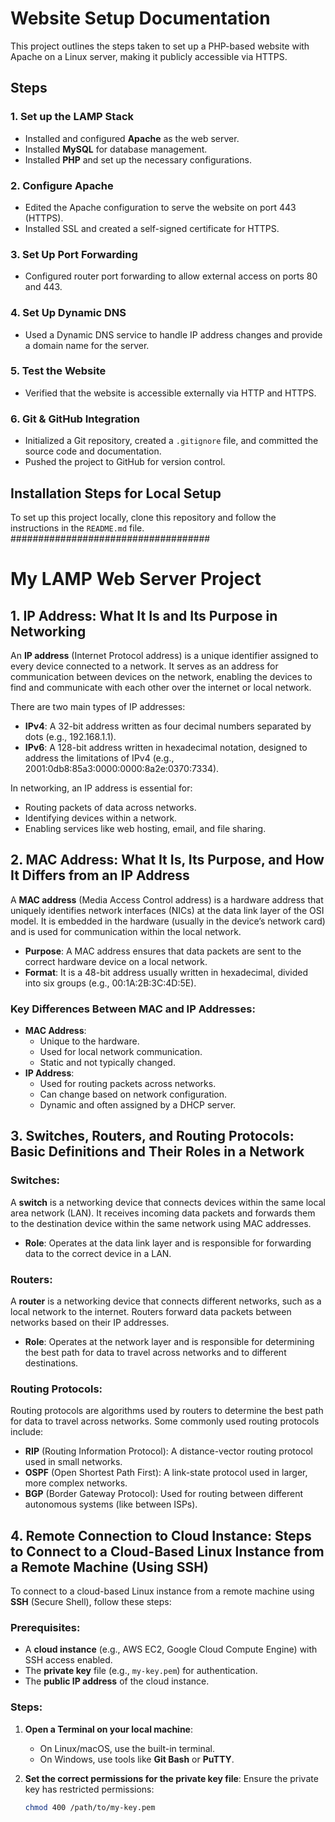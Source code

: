 # Website Setup Documentation

This project outlines the steps taken to set up a PHP-based website with Apache on a Linux server, making it publicly accessible via HTTPS.

## Steps

### 1. Set up the LAMP Stack
- Installed and configured **Apache** as the web server.
- Installed **MySQL** for database management.
- Installed **PHP** and set up the necessary configurations.

### 2. Configure Apache
- Edited the Apache configuration to serve the website on  port 443 (HTTPS).
- Installed SSL and created a self-signed certificate for HTTPS.

### 3. Set Up Port Forwarding
- Configured router port forwarding to allow external access on ports 80 and 443.

### 4. Set Up Dynamic DNS
- Used a Dynamic DNS service to handle IP address changes and provide a domain name for the server.

### 5. Test the Website
- Verified that the website is accessible externally via HTTP and HTTPS.

### 6. Git & GitHub Integration
- Initialized a Git repository, created a `.gitignore` file, and committed the source code and documentation.
- Pushed the project to GitHub for version control.

## Installation Steps for Local Setup

To set up this project locally, clone this repository and follow the instructions in the `README.md` file.
 ####################################
# My LAMP Web Server Project

## 1. IP Address: What It Is and Its Purpose in Networking

An **IP address** (Internet Protocol address) is a unique identifier assigned to every device connected to a network. It serves as an address for communication between devices on the network, enabling the devices to find and communicate with each other over the internet or local network.

There are two main types of IP addresses:
- **IPv4**: A 32-bit address written as four decimal numbers separated by dots (e.g., 192.168.1.1).
- **IPv6**: A 128-bit address written in hexadecimal notation, designed to address the limitations of IPv4 (e.g., 2001:0db8:85a3:0000:0000:8a2e:0370:7334).

In networking, an IP address is essential for:
- Routing packets of data across networks.
- Identifying devices within a network.
- Enabling services like web hosting, email, and file sharing.

## 2. MAC Address: What It Is, Its Purpose, and How It Differs from an IP Address

A **MAC address** (Media Access Control address) is a hardware address that uniquely identifies network interfaces (NICs) at the data link layer of the OSI model. It is embedded in the hardware (usually in the device’s network card) and is used for communication within the local network.

- **Purpose**: A MAC address ensures that data packets are sent to the correct hardware device on a local network.
- **Format**: It is a 48-bit address usually written in hexadecimal, divided into six groups (e.g., 00:1A:2B:3C:4D:5E).

### Key Differences Between MAC and IP Addresses:
- **MAC Address**:
  - Unique to the hardware.
  - Used for local network communication.
  - Static and not typically changed.
- **IP Address**:
  - Used for routing packets across networks.
  - Can change based on network configuration.
  - Dynamic and often assigned by a DHCP server.

## 3. Switches, Routers, and Routing Protocols: Basic Definitions and Their Roles in a Network

### Switches:
A **switch** is a networking device that connects devices within the same local area network (LAN). It receives incoming data packets and forwards them to the destination device within the same network using MAC addresses.

- **Role**: Operates at the data link layer and is responsible for forwarding data to the correct device in a LAN.

### Routers:
A **router** is a networking device that connects different networks, such as a local network to the internet. Routers forward data packets between networks based on their IP addresses.

- **Role**: Operates at the network layer and is responsible for determining the best path for data to travel across networks and to different destinations.

### Routing Protocols:
Routing protocols are algorithms used by routers to determine the best path for data to travel across networks. Some commonly used routing protocols include:
- **RIP** (Routing Information Protocol): A distance-vector routing protocol used in small networks.
- **OSPF** (Open Shortest Path First): A link-state protocol used in larger, more complex networks.
- **BGP** (Border Gateway Protocol): Used for routing between different autonomous systems (like between ISPs).

## 4. Remote Connection to Cloud Instance: Steps to Connect to a Cloud-Based Linux Instance from a Remote Machine (Using SSH)

To connect to a cloud-based Linux instance from a remote machine using **SSH** (Secure Shell), follow these steps:

### Prerequisites:
- A **cloud instance** (e.g., AWS EC2, Google Cloud Compute Engine) with SSH access enabled.
- The **private key** file (e.g., `my-key.pem`) for authentication.
- The **public IP address** of the cloud instance.

### Steps:
1. **Open a Terminal on your local machine**:
   - On Linux/macOS, use the built-in terminal.
   - On Windows, use tools like **Git Bash** or **PuTTY**.

2. **Set the correct permissions for the private key file**:
   Ensure the private key has restricted permissions:
   ```bash
   chmod 400 /path/to/my-key.pem


